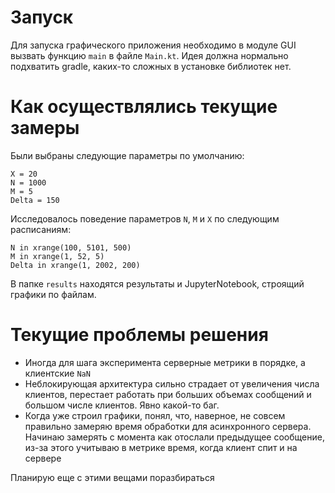 # Запуск

Для запуска графического приложения необходимо в модуле GUI 
вызвать функцию `main` в файле `Main.kt`.
Идея должна нормально подхватить gradle, 
каких-то сложных в установке библиотек нет.

# Как осуществлялись текущие замеры

Были выбраны следующие параметры по умолчанию:
```
X = 20
N = 1000
M = 5
Delta = 150
```

Исследовалось поведение параметров `N`, `M` и `X` по следующим расписаниям:
```
N in xrange(100, 5101, 500)
M in xrange(1, 52, 5)
Delta in xrange(1, 2002, 200)
```

В папке `results` находятся результаты и JupyterNotebook, 
строящий графики по файлам.

# Текущие проблемы решения

* Иногда для шага эксперимента серверные метрики в порядке, а клиентские `NaN`
* Неблокирующая архитектура сильно страдает от увеличения числа клиентов, 
  перестает работать при больших объемах сообщений и большом числе клиентов.
  Явно какой-то баг.
* Когда уже строил графики, понял, что, наверное, не совсем правильно замеряю
время обработки для асинхронного сервера. Начинаю замерять с момента как отослали
предыдущее сообщение, из-за этого учитываю в метрике время, когда клиент спит и на сервере

Планирую еще с этими вещами поразбираться
